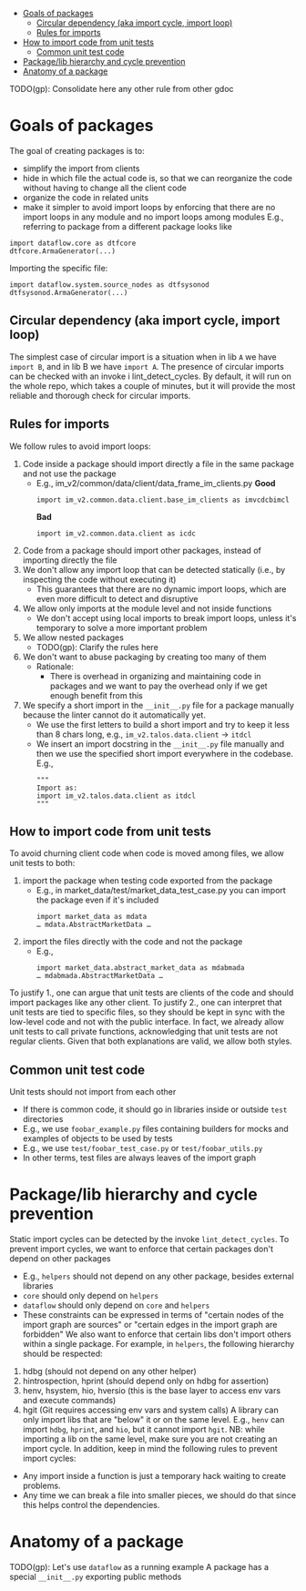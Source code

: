 <!-- toc -->

- [Goals of packages](#goals-of-packages)
  - [Circular dependency (aka import cycle, import loop)](#circular-dependency-aka-import-cycle-import-loop)
  - [Rules for imports](#rules-for-imports)
- [How to import code from unit tests](#how-to-import-code-from-unit-tests)
  - [Common unit test code](#common-unit-test-code)
- [Package/lib hierarchy and cycle prevention](#packagelib-hierarchy-and-cycle-prevention)
- [Anatomy of a package](#anatomy-of-a-package)

<!-- tocstop -->

TODO(gp): Consolidate here any other rule from other gdoc

# Goals of packages

The goal of creating packages is to:
- simplify the import from clients
- hide in which file the actual code is, so that we can reorganize the code without having to change all the client code
- organize the code in related units
- make it simpler to avoid import loops by enforcing that there are no import loops in any module and no import loops among modules
E.g., referring to package from a different package looks like
```
import dataflow.core as dtfcore
dtfcore.ArmaGenerator(...)
```
Importing the specific file:
```
import dataflow.system.source_nodes as dtfsysonod
dtfsysonod.ArmaGenerator(...)
```

## Circular dependency (aka import cycle, import loop)

The simplest case of circular import is a situation when in lib `A` we have `import B`, and in lib B we have `import A`.
The presence of circular imports can be checked with an invoke i lint_detect_cycles. By default, it will run on the whole repo, which takes a couple of minutes, but it will provide the most reliable and thorough check for circular imports.

## Rules for imports

We follow rules to avoid import loops:
1. Code inside a package should import directly a file in the same package and not use the package
   - E.g., im_v2/common/data/client/data_frame_im_clients.py
     **Good**
     ```
     import im_v2.common.data.client.base_im_clients as imvcdcbimcl
     ```
     **Bad**
     ```
     import im_v2.common.data.client as icdc
     ```
2. Code from a package should import other packages, instead of importing directly the file
3. We don't allow any import loop that can be detected statically (i.e., by inspecting the code without executing it)
   - This guarantees that there are no dynamic import loops, which are even more difficult to detect and disruptive
4. We allow only imports at the module level and not inside functions
   - We don't accept using local imports to break import loops, unless it's temporary to solve a more important problem
5. We allow nested packages
   - TODO(gp): Clarify the rules here
6. We don't want to abuse packaging by creating too many of them
   - Rationale:
     - There is overhead in organizing and maintaining code in packages and we want to pay the overhead only if we get enough benefit from this
7. We specify a short import in the `__init__.py` file for a package manually because the linter cannot do it automatically yet.
   - We use the first letters to build a short import and try to keep it less than 8 chars long, e.g., `im_v2.talos.data.client` -> `itdcl`
   - We insert an import docstring in the `__init__.py` file manually and then we use the specified short import everywhere in the codebase. E.g.,
     ```
     """
     Import as:
     import im_v2.talos.data.client as itdcl
     """
     ```

## How to import code from unit tests

To avoid churning client code when code is moved among files, we allow unit tests to both:

1. import the package when testing code exported from the package
   - E.g., in market_data/test/market_data_test_case.py you can import the package even if it's included
     ```
     import market_data as mdata
     … mdata.AbstractMarketData …
     ```
2. import the files directly with the code and not the package
   - E.g.,
     ```
     import market_data.abstract_market_data as mdabmada
     … mdabmada.AbstractMarketData …
     ```
To justify 1., one can argue that unit tests are clients of the code and should import packages like any other client.
To justify 2., one can interpret that unit tests are tied to specific files, so they should be kept in sync with the low-level code and not with the public interface. In fact, we already allow unit tests to call private functions, acknowledging that unit tests are not regular clients.
Given that both explanations are valid, we allow both styles.

## Common unit test code

Unit tests should not import from each other
- If there is common code, it should go in libraries inside or outside `test` directories
- E.g., we use `foobar_example.py` files containing builders for mocks and examples of objects to be used by tests
- E.g., we use `test/foobar_test_case.py` or `test/foobar_utils.py`
- In other terms, test files are always leaves of the import graph

# Package/lib hierarchy and cycle prevention

Static import cycles can be detected by the invoke `lint_detect_cycles`.
To prevent import cycles, we want to enforce that certain packages don't depend on other packages
- E.g., `helpers` should not depend on any other package, besides external libraries
- `core` should only depend on `helpers`
- `dataflow` should only depend on `core` and `helpers`
- These constraints can be expressed in terms of "certain nodes of the import graph are sources" or "certain edges in the import graph are forbidden"
We also want to enforce that certain libs don't import others within a single package. For example, in `helpers`, the following hierarchy should be respected:
1. hdbg (should not depend on any other helper)
2. hintrospection, hprint (should depend only on hdbg for assertion)
3. henv, hsystem, hio, hversio (this is the base layer to access env vars and execute commands)
4. hgit (Git requires accessing env vars and system calls)
A library can only import libs that are "below" it or on the same level. E.g., `henv` can import `hdbg`, `hprint`, and `hio`, but it cannot import `hgit`. NB: while importing a lib on the same level, make sure you are not creating an import cycle.
In addition, keep in mind the following rules to prevent import cycles:
- Any import inside a function is just a temporary hack waiting to create problems.
- Any time we can break a file into smaller pieces, we should do that since this helps control the dependencies.

# Anatomy of a package
TODO(gp): Let's use `dataflow` as a running example
A package has a special `__init__.py` exporting public methods
